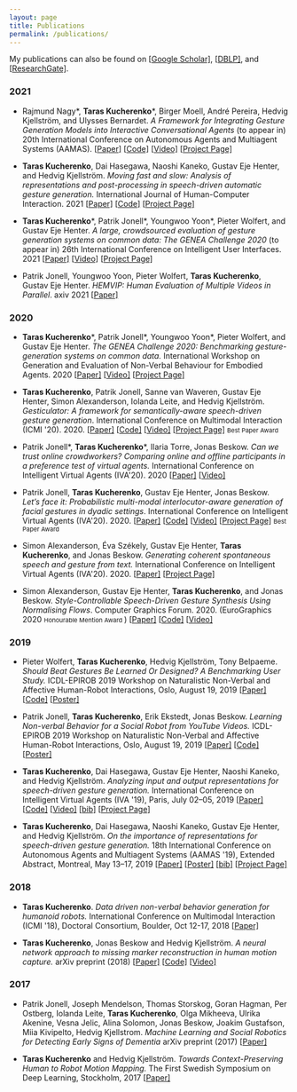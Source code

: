 ```yaml
---
layout: page
title: Publications
permalink: /publications/
---
```


My publications can also be found on \[[Google Scholar\]](https://scholar.google.com/citations?user=aI_16pYAAAAJ&hl=en), \[[DBLP\]](https://dblp.uni-trier.de/pers/hd/k/Kucherenko:Taras), and \[[ResearchGate\]](https://www.researchgate.net/profile/Taras_Kucherenko). 

<link href="https://stackpath.bootstrapcdn.com/bootstrap/4.5.2/css/bootstrap.min.css" rel="stylesheet" integrity="sha512-MoRNloxbStBcD8z3M/2BmnT+rg4IsMxPkXaGh2zD6LGNNFE80W3onsAhRcMAMrSoyWL9xD7Ert0men7vR8LUZg==" crossorigin="anonymous">
<link rel="stylesheet" href="https://cdnjs.cloudflare.com/ajax/libs/mdbootstrap/4.19.1/css/mdb.min.css" integrity="sha512-RO38pBRxYH3SoOprtPTD86JFOclM51/XTIdEPh5j8sj4tp8jmQIx26twG52UaLi//hQldfrh7e51WzP9wuP32Q==" crossorigin="anonymous" />
<!-- Fonts & Icons -->
<link rel="stylesheet" href="https://cdnjs.cloudflare.com/ajax/libs/font-awesome/5.14.0/css/all.min.css"  integrity="sha512-1PKOgIY59xJ8Co8+NE6FZ+LOAZKjy+KY8iq0G4B3CyeY6wYHN3yt9PW0XpSriVlkMXe40PTKnXrLnZ9+fkDaog==" crossorigin="anonymous">

### 2021
* Rajmund Nagy\*, **Taras Kucherenko**\*, Birger Moell, André Pereira, Hedvig Kjellström, and Ulysses Bernardet. *A Framework for Integrating Gesture Generation Models into Interactive Conversational Agents* (to appear in) 20th International Conference on Autonomous Agents and Multiagent Systems (AAMAS). \[[Paper\]](https://arxiv.org/abs/2102.12302) \[[Code\]](https://github.com/nagyrajmund/gesticulating_agent_unity) \[[Video\]](https://www.youtube.com/watch?v=jhgUBS0125A) \[[Project Page\]](https://nagyrajmund.github.io/project/gesturebot/)

* **Taras  Kucherenko**,  Dai  Hasegawa, Naoshi Kaneko, Gustav  Eje  Henter, and Hedvig Kjellström.
*Moving fast and slow: Analysis of representations and post-processing in speech-driven automatic gesture generation.* International Journal of Human-Computer Interaction. 2021
\[[Paper\]](https://www.tandfonline.com/doi/full/10.1080/10447318.2021.1883883) \[[Code\]](https://github.com/GestureGeneration/Speech_driven_gesture_generation_with_autoencoder) \[[Project Page\]](../_posts/2020-01-14-Audio2Gestures.md)

* **Taras Kucherenko**\*, Patrik Jonell\*, Youngwoo Yoon\*, Pieter Wolfert, and Gustav Eje Henter. *A large, crowdsourced evaluation of gesture generation systems on common data: The GENEA Challenge 2020* (to appear in) 26th International Conference on Intelligent User Interfaces. 2021 \[[Paper\]](https://arxiv.org/abs/2102.11617) \[[Video\]](https://youtu.be/Y-5dgBQk34c) \[[Project Page\]](https://genea-workshop.github.io/2020/#gesture-generation-challenge)

* Patrik Jonell, Youngwoo Yoon, Pieter Wolfert, **Taras Kucherenko**, Gustav Eje Henter. *HEMVIP: Human Evaluation of Multiple Videos in Parallel*. axiv 2021 \[[Paper\]](https://arxiv.org/abs/2101.11898)

### 2020
* **Taras Kucherenko**\*, Patrik Jonell\*, Youngwoo Yoon\*, Pieter Wolfert, and Gustav Eje Henter. *The GENEA Challenge 2020: Benchmarking gesture-generation systems on common data.* International Workshop on Generation and Evaluation of Non-Verbal Behaviour for Embodied Agents. 2020 \[[Paper\]](https://zenodo.org/record/4094697) \[[Video\]](https://youtu.be/Y-5dgBQk34c) \[[Project Page\]](https://genea-workshop.github.io/2020/#gesture-generation-challenge)


* **Taras Kucherenko**, Patrik Jonell, Sanne van Waveren, Gustav Eje Henter, Simon Alexanderson, Iolanda Leite, and Hedvig Kjellström. *Gesticulator: A framework for semantically-aware speech-driven gesture generation*. International Conference on Multimodal Interaction (ICMI '20). 2020. \[[Paper\]](../papers/Gesticulator_ICMI_2020.pdf) \[[Code\]](https://github.com/svito-zar/Gesticulator) \[[Video\]](https://youtu.be/VQ8he6jjW08) \[[Project Page\]](../_posts/2020-08-03-Gesticulator.md) <span style="font-size: 11px;" class="badge badge-info mb-2">Best Paper Award<i class="fas fa-award"></i></span>

* Patrik Jonell\*, **Taras Kucherenko**\*, Ilaria Torre, Jonas Beskow. *Can we trust online crowdworkers? Comparing online and offline participants in a preference test of virtual agents.* International Conference on Intelligent Virtual Agents (IVA'20). 2020 \[[Paper\]](https://dl.acm.org/doi/10.1145/3383652.3423860?cid=99659309831) \[[Video\]](https://youtu.be/OSuOvolaI6Y)

* Patrik Jonell, **Taras Kucherenko**, Gustav Eje Henter, Jonas Beskow. *Let’s face it: Probabilistic multi-modal interlocutor-aware generation of facial gestures in dyadic settings*. International Conference on Intelligent Virtual Agents (IVA'20). 2020. \[[Paper\]](https://dl.acm.org/doi/10.1145/3383652.3423911?cid=99659309831) \[[Code\]](https://github.com/jonepatr/lets_face_it) \[[Video\]](https://youtu.be/RhazMS4L_bk) \[[Project Page\]](https://jonepatr.github.io/lets_face_it/) <span style="font-size: 11px;" class="badge badge-info mb-2">Best Paper Award<i class="fas fa-award"></i></span>

* Simon Alexanderson, Éva Székely, Gustav Eje Henter, **Taras Kucherenko**, and Jonas Beskow.
*Generating coherent spontaneous speech and gesture from text.* International Conference on Intelligent Virtual Agents (IVA'20). 2020. \[[Paper\]](https://dl.acm.org/doi/10.1145/3383652.3423874?cid=99659309831) \[[Project Page\]](https://simonalexanderson.github.io/IVA2020)

* Simon Alexanderson, Gustav  Eje  Henter, **Taras Kucherenko**,  and Jonas Beskow. *Style-Controllable Speech-Driven Gesture Synthesis Using Normalising Flows*. Computer Graphics Forum. 2020. (EuroGraphics 2020 <span style="font-size: 11px;" class="badge badge-info mb-2">Honourable Mention Award <i class="fas fa-award"></i></span>) \[[Paper\]](../papers/alexanderson2020style.pdf) \[[Code\]](https://github.com/simonalexanderson/StyleGestures) \[[Video\]](https://youtu.be/egf3tjbWBQE)

### 2019
* Pieter Wolfert, **Taras Kucherenko**, Hedvig Kjellström, Tony Belpaeme. *Should Beat Gestures Be Learned Or Designed? A Benchmarking User Study.* ICDL-EPIROB 2019 Workshop on Naturalistic Non-Verbal and Affective Human-Robot Interactions, Oslo, August 19, 2019 \[[Paper\]](https://pieterwolfert.com/files/epirob_camera_final.pdf) \[[Code\]](https://github.com/Svito-zar/Speech_driven_gesture_generation) \[[Poster\]](../posters/should_gesture_be_learned_poster.pdf)

* Patrik Jonell, **Taras Kucherenko**, Erik Ekstedt, Jonas Beskow. *Learning Non-verbal Behavior for a Social Robot from YouTube Videos.* ICDL-EPIROB 2019 Workshop on Naturalistic Non-Verbal and Affective Human-Robot Interactions, Oslo, August 19, 2019 \[[Paper\]](../papers/learning_non-verbal_behavio(ICDL-EPIROB2019).pdf) \[[Code\]](https://github.com/jonepatr/glow-non-verbal-robot-behavior) \[[Poster\]](../posters/Jonel_2019_final_ICDL_poster.pdf)

* **Taras  Kucherenko**,  Dai  Hasegawa, Gustav  Eje  Henter, Naoshi  Kaneko, and Hedvig Kjellström.
*Analyzing input and output representations for speech-driven gesture generation.*
International Conference on Intelligent Virtual Agents (IVA '19), Paris, July 02–05, 2019
\[[Paper\]](https://dl.acm.org/doi/10.1145/3308532.3329472?cid=99659309831) \[[Code\]](https://github.com/GestureGeneration/Speech_driven_gesture_generation_with_autoencoder) \[[Video\]](https://youtu.be/Iv7UBe92zrw) \[[bib\]](https://people.kth.se/~ghe/pubs/bib/kucherenko2019analyzing.bib) \[[Project Page\]](../_posts/2020-01-14-Audio2Gestures.md)

* **Taras  Kucherenko**,  Dai  Hasegawa,  Naoshi  Kaneko,  Gustav  Eje  Henter, and Hedvig Kjellström. 
*On the importance of representations for speech-driven gesture generation.*
18th International Conference on Autonomous Agents and Multiagent Systems (AAMAS '19), Extended Abstract,
Montreal, May 13–17, 2019 \[[Paper\]](http://www.ifaamas.org/Proceedings/aamas2019/pdfs/p2072.pdf) \[[Poster\]](https://www.researchgate.net/publication/333148799_On_the_Importance_of_Representations_for_Speech-Driven_Gesture_Generation) \[[bib\]](https://people.kth.se/~ghe/pubs/bib/kucherenko2019importance.bib) \[[Project Page\]](../_posts/2020-01-14-Audio2Gestures.md)



### 2018

* **Taras  Kucherenko**. 
*Data driven non-verbal behavior generation for humanoid robots.*
International Conference on Multimodal Interaction (ICMI '18), Doctoral Consortium,
Boulder, Oct 12-17, 2018 \[[Paper\]](https://dl.acm.org/citation.cfm?doid=3242969.3264970)

* **Taras  Kucherenko**, Jonas Beskow and Hedvig Kjellström. 
*A neural network approach to missing marker reconstruction in human motion capture.*
arXiv preprint (2018) \[[Paper\]](https://www.researchgate.net/publication/323626902_A_Neural_Network_Approach_to_Missing_Marker_Reconstruction_in_Human_Motion_Capture) \[[Code\]](https://github.com/Svito-zar/NN-for-Missing-Marker-Reconstruction) \[[Video\]](https://youtu.be/mi75gzEhbHI) 


### 2017

* Patrik Jonell, Joseph Mendelson, Thomas Storskog, Goran Hagman, Per Ostberg, Iolanda Leite, **Taras Kucherenko**, Olga Mikheeva, Ulrika Akenine, Vesna Jelic, Alina Solomon, Jonas Beskow, Joakim Gustafson, Miia Kivipelto, Hedvig Kjellstrom. *Machine Learning and Social Robotics for Detecting Early Signs of Dementia*
arXiv preprint (2017) \[[Paper\]](https://arxiv.org/abs/1709.01613)

* **Taras  Kucherenko** and Hedvig Kjellström. *Towards Context-Preserving Human to Robot Motion Mapping.* The First Swedish Symposium on Deep Learning, Stockholm, 2017 \[[Paper\]](https://www.csc.kth.se/~hedvig/publications/ssdl_17.pdf)
